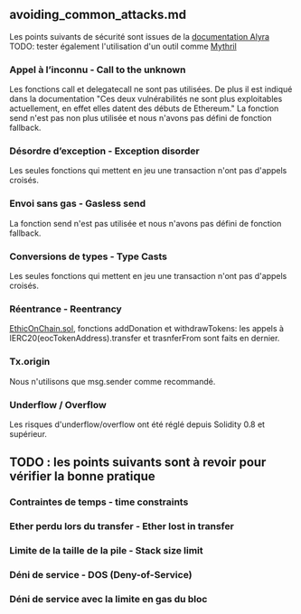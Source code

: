 ## avoiding_common_attacks.md

Les points suivants de sécurité sont issues de la [documentation Alyra](https://ecole.alyra.fr/mod/page/view.php?id=900)
TODO: tester également l'utilisation d'un outil comme [Mythril](https://github.com/ConsenSys/mythril)

### Appel à l’inconnu - Call to the unknown

Les fonctions call et delegatecall ne sont pas utilisées. De plus il est indiqué dans la documentation "Ces deux vulnérabilités ne sont plus exploitables actuellement, en effet elles datent des débuts de Ethereum."
La fonction send n'est pas non plus utilisée et nous n'avons pas défini de fonction fallback.

### Désordre d’exception - Exception disorder

Les seules fonctions qui mettent en jeu une transaction n'ont pas d'appels croisés.

### Envoi sans gas - Gasless send

La fonction send n'est pas utilisée et nous n'avons pas défini de fonction fallback.

### Conversions de types - Type Casts

Les seules fonctions qui mettent en jeu une transaction n'ont pas d'appels croisés.

### Réentrance - Reentrancy 

[EthicOnChain.sol](contracts/EthicOnChain.sol), fonctions addDonation et withdrawTokens: les appels à IERC20(eocTokenAddress).transfer et trasnferFrom sont faits en dernier.

### Tx.origin

Nous n'utilisons que msg.sender comme recommandé.

### Underflow / Overflow

Les risques d'underflow/overflow ont été réglé depuis Solidity 0.8 et supérieur.

## TODO : les points suivants sont à revoir pour vérifier la bonne pratique

### Contraintes de temps - time constraints

### Ether perdu lors du transfer - Ether lost in transfer

### Limite de la taille de la pile - Stack size limit

### Déni de service - DOS (Deny-of-Service)

### Déni de service avec la limite en gas du bloc
